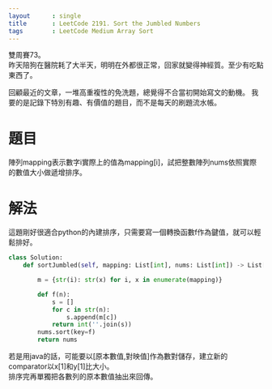 ```yaml
---
layout      : single
title       : LeetCode 2191. Sort the Jumbled Numbers
tags 		: LeetCode Medium Array Sort
---
```

雙周賽73。  
昨天陪狗在醫院耗了大半天，明明在外都很正常，回家就變得神經質。至少有吃點東西了。  

回顧最近的文章，一堆高重複性的免洗題，總覺得不合當初開始寫文的動機。
我要的是記錄下特別有趣、有價值的題目，而不是每天的刷題流水帳。

# 題目
陣列mapping表示數字i實際上的值為mapping[i]，試把整數陣列nums依照實際的數值大小做遞增排序。

# 解法
這題剛好很適合python的內建排序，只需要寫一個轉換函數f作為鍵值，就可以輕鬆排好。

```python
class Solution:
    def sortJumbled(self, mapping: List[int], nums: List[int]) -> List[int]:

        m = {str(i): str(x) for i, x in enumerate(mapping)}

        def f(n):
            s = []
            for c in str(n):
                s.append(m[c])
            return int(''.join(s))
        nums.sort(key=f)
        return nums

```

若是用java的話，可能要以[原本數值,對映值]作為數對儲存，建立新的comparator以x[1]和y[1]比大小。  
排序完再單獨把各數列的原本數值抽出來回傳。
